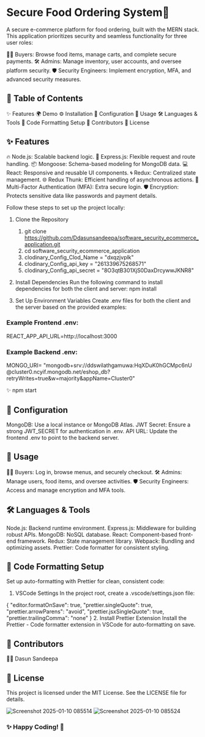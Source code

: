 # Secure Food Ordering System🍔

A secure e-commerce platform for food ordering, built with the MERN stack. This application prioritizes security and seamless functionality for three user roles:

👨‍💻 Buyers: Browse food items, manage carts, and complete secure payments.
🛠️ Admins: Manage inventory, user accounts, and oversee platform security.
🛡️ Security Engineers: Implement encryption, MFA, and advanced security measures.

## 📖 Table of Contents

✨ Features
🌍 Demo
⚙️ Installation
🔧 Configuration
🚀 Usage
🛠️ Languages & Tools
🎨 Code Formatting Setup
🙌 Contributors
📜 License

## ✨ Features

🔥 Node.js: Scalable backend logic.
🚀 Express.js: Flexible request and route handling.
📦 Mongoose: Schema-based modeling for MongoDB data.
💻 React: Responsive and reusable UI components.
🌀 Redux: Centralized state management.
🌐 Redux Thunk: Efficient handling of asynchronous actions.
🔑 Multi-Factor Authentication (MFA): Extra secure login.
🛡️ Encryption: Protects sensitive data like passwords and payment details.

Follow these steps to set up the project locally:

1. Clone the Repository

   1. git clone https://github.com/Ddasunsandeepa/software_security_ecommerce_application.git
   2. cd software_security_ecommerce_application
   3. clodinary_Config_Clod_Name = "dxqzjvplk"
   4. clodinary_Config_api_key = "261339675268571"
   5. clodinary_Config_api_secret = "8O3qtB301XjS0DaxDrcywwJKNR8"

2. Install Dependencies
   Run the following command to install dependencies for both the client and server:
   npm install

3. Set Up Environment Variables
   Create .env files for both the client and the server based on the provided examples:

### Example Frontend .env:

REACT_APP_API_URL=http://localhost:3000

### Example Backend .env:

MONGO_URI= "mongodb+srv://ddswilathgamuwa:HqXDuK0hGCMpc6nU
@cluster0.ncyif.mongodb.net/eshop_db?retryWrites=true&w=majority&appName=Cluster0"

✨ npm start

## 🔧 Configuration

MongoDB: Use a local instance or MongoDB Atlas.
JWT Secret: Ensure a strong JWT_SECRET for authentication in .env.
API URL: Update the frontend .env to point to the backend server.

## 🚀 Usage

👩‍🍳 Buyers: Log in, browse menus, and securely checkout.
🛠️ Admins: Manage users, food items, and oversee activities.
🛡️ Security Engineers: Access and manage encryption and MFA tools.

## 🛠️ Languages & Tools

Node.js: Backend runtime environment.
Express.js: Middleware for building robust APIs.
MongoDB: NoSQL database.
React: Component-based front-end framework.
Redux: State management library.
Webpack: Bundling and optimizing assets.
Prettier: Code formatter for consistent styling.

## 🎨 Code Formatting Setup

Set up auto-formatting with Prettier for clean, consistent code:

1. VSCode Settings
   In the project root, create a .vscode/settings.json file:

{
"editor.formatOnSave": true,
"prettier.singleQuote": true,
"prettier.arrowParens": "avoid",
"prettier.jsxSingleQuote": true,
"prettier.trailingComma": "none"
} 2. Install Prettier Extension
Install the Prettier - Code formatter extension in VSCode for auto-formatting on save.

## 🙌 Contributors

🧑‍💻 Dasun Sandeepa

## 📜 License

This project is licensed under the MIT License. See the LICENSE file for details.

![Screenshot 2025-01-10 085514](https://github.com/user-attachments/assets/f7277506-6c46-4640-a0c4-ba525edd1a10)
![Screenshot 2025-01-10 085524](https://github.com/user-attachments/assets/b0272acd-d0da-4c5a-a7f2-1ff1098c6444)



### ✨ Happy Coding! 🚀
